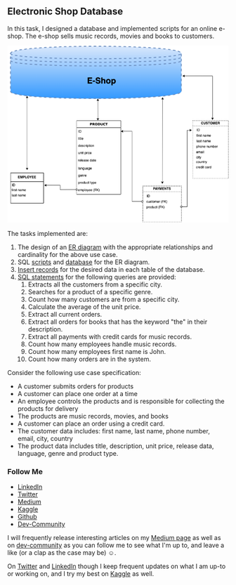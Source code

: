## Electronic Shop Database

In this task, I designed a database and implemented scripts for an online e-shop.
The e-shop sells music records, movies and books to customers.

![E-shop-ER-diagram](images/eshop-ER-diagram.png)

The tasks implemented are:

1. The design of an [ER diagram](er-dagram/eshop-ER-diagram.pdf) with the appropriate relationships and cardinality for the above use case.
2. SQL [scripts](scripts/) and [database](scripts/Eshop%20database%20and%20tables%20creation.sql) for the ER diagram.
3. [Insert records](scripts/Data%20Insertion%20to%20Eshop%20Database.sql) for the desired data in each table of the database.
4. [SQL statements](scripts/Queries%20for%20database%20task.sql) for the following queries are provided:
   1. Extracts all the customers from a specific city.
   2. Searches for a product of a specific genre.
   3. Count how many customers are from a specific city.
   4. Calculate the average of the unit price.
   5. Extract all current orders.
   6. Extract all orders for books that has the keyword "the" in their description.
   7. Extract all payments with credit cards for music records.
   8. Count how many employees handle music records.
   9. Count how many employees first name is John.
   10. Count how many orders are in the system.

Consider the following use case specification:

- A customer submits orders for products
- A customer can place one order at a time
- An employee controls the products and is responsible for collecting the products for delivery
- The products are music records, movies, and books
- A customer can place an order using a credit card.
- The customer data includes: first name, last name, phone number, email, city, country
- The product data includes title, description, unit price, release data, language, genre and product type.

### Follow Me

- [LinkedIn](https://www.linkedin.com/in/olalekan-ganiyu-747855199/)
- [Twitter](https://twitter.com/GM_Olalekan)
- [Medium](https://gmolalekan.medium.com/)
- [Kaggle](https://www.kaggle.com/ganiyuolalekan)
- [Github](https://github.com/ganiyuolalekan)
- [Dev-Community](https://dev.to/ganiyuolalekan)

I will frequently release interesting articles on my [Medium page](https://gmolalekan.medium.com/) as well as on [dev-community](https://dev.to/ganiyuolalekan) as you can follow me to see what I'm up to, and leave a like (or a clap as the case may be) ☺.

On [Twitter](https://twitter.com/GM_Olalekan) and [LinkedIn](https://www.linkedin.com/in/olalekan-ganiyu-747855199/) though I keep frequent updates on what I am up-to or working on, and I try my best on [Kaggle](https://www.kaggle.com/ganiyuolalekan) as well.
